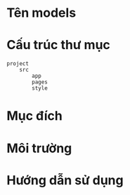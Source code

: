 # Tên models 
# Cấu trúc thư mục
```
project
    src
        app
        pages
        style

```
# Mục đích
# Môi trường
# Hướng dẫn sử dụng
